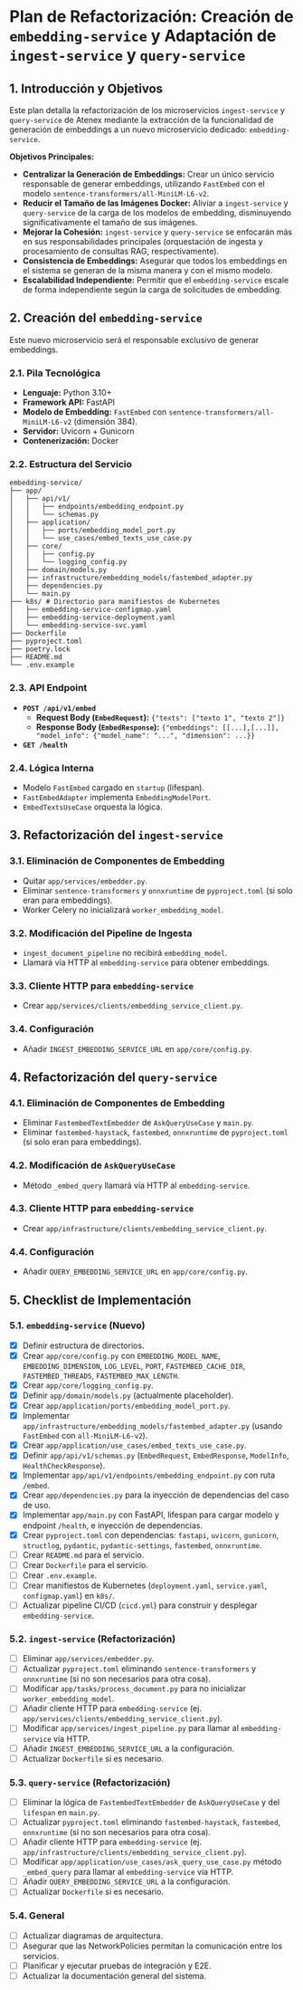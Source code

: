 # Plan de Refactorización: Creación de `embedding-service` y Adaptación de `ingest-service` y `query-service`

## 1. Introducción y Objetivos

Este plan detalla la refactorización de los microservicios `ingest-service` y `query-service` de Atenex mediante la extracción de la funcionalidad de generación de embeddings a un nuevo microservicio dedicado: `embedding-service`.

**Objetivos Principales:**

*   **Centralizar la Generación de Embeddings:** Crear un único servicio responsable de generar embeddings, utilizando `FastEmbed` con el modelo `sentence-transformers/all-MiniLM-L6-v2`.
*   **Reducir el Tamaño de las Imágenes Docker:** Aliviar a `ingest-service` y `query-service` de la carga de los modelos de embedding, disminuyendo significativamente el tamaño de sus imágenes.
*   **Mejorar la Cohesión:** `ingest-service` y `query-service` se enfocarán más en sus responsabilidades principales (orquestación de ingesta y procesamiento de consultas RAG, respectivamente).
*   **Consistencia de Embeddings:** Asegurar que todos los embeddings en el sistema se generan de la misma manera y con el mismo modelo.
*   **Escalabilidad Independiente:** Permitir que el `embedding-service` escale de forma independiente según la carga de solicitudes de embedding.

## 2. Creación del `embedding-service`

Este nuevo microservicio será el responsable exclusivo de generar embeddings.

### 2.1. Pila Tecnológica

*   **Lenguaje:** Python 3.10+
*   **Framework API:** FastAPI
*   **Modelo de Embedding:** `FastEmbed` con `sentence-transformers/all-MiniLM-L6-v2` (dimensión 384).
*   **Servidor:** Uvicorn + Gunicorn
*   **Contenerización:** Docker

### 2.2. Estructura del Servicio

```
embedding-service/
├── app/
│   ├── api/v1/
│   │   ├── endpoints/embedding_endpoint.py
│   │   └── schemas.py
│   ├── application/
│   │   ├── ports/embedding_model_port.py
│   │   └── use_cases/embed_texts_use_case.py
│   ├── core/
│   │   ├── config.py
│   │   └── logging_config.py
│   ├── domain/models.py
│   ├── infrastructure/embedding_models/fastembed_adapter.py
│   ├── dependencies.py
│   └── main.py
├── k8s/ # Directorio para manifiestos de Kubernetes
│   ├── embedding-service-configmap.yaml
│   ├── embedding-service-deployment.yaml
│   └── embedding-service-svc.yaml
├── Dockerfile
├── pyproject.toml
├── poetry.lock
├── README.md
└── .env.example
```

### 2.3. API Endpoint

*   **`POST /api/v1/embed`**
    *   **Request Body (`EmbedRequest`):** `{"texts": ["texto 1", "texto 2"]}`
    *   **Response Body (`EmbedResponse`):** `{"embeddings": [[...],[...]], "model_info": {"model_name": "...", "dimension": ...}}`
*   **`GET /health`**

### 2.4. Lógica Interna

*   Modelo `FastEmbed` cargado en `startup` (lifespan).
*   `FastEmbedAdapter` implementa `EmbeddingModelPort`.
*   `EmbedTextsUseCase` orquesta la lógica.

## 3. Refactorización del `ingest-service`

### 3.1. Eliminación de Componentes de Embedding

*   Quitar `app/services/embedder.py`.
*   Eliminar `sentence-transformers` y `onnxruntime` de `pyproject.toml` (si solo eran para embeddings).
*   Worker Celery no inicializará `worker_embedding_model`.

### 3.2. Modificación del Pipeline de Ingesta

*   `ingest_document_pipeline` no recibirá `embedding_model`.
*   Llamará vía HTTP al `embedding-service` para obtener embeddings.

### 3.3. Cliente HTTP para `embedding-service`

*   Crear `app/services/clients/embedding_service_client.py`.

### 3.4. Configuración

*   Añadir `INGEST_EMBEDDING_SERVICE_URL` en `app/core/config.py`.

## 4. Refactorización del `query-service`

### 4.1. Eliminación de Componentes de Embedding

*   Eliminar `FastembedTextEmbedder` de `AskQueryUseCase` y `main.py`.
*   Eliminar `fastembed-haystack`, `fastembed`, `onnxruntime` de `pyproject.toml` (si solo eran para embeddings).

### 4.2. Modificación de `AskQueryUseCase`

*   Método `_embed_query` llamará vía HTTP al `embedding-service`.

### 4.3. Cliente HTTP para `embedding-service`

*   Crear `app/infrastructure/clients/embedding_service_client.py`.

### 4.4. Configuración

*   Añadir `QUERY_EMBEDDING_SERVICE_URL` en `app/core/config.py`.

## 5. Checklist de Implementación

### 5.1. `embedding-service` (Nuevo)

*   [x] Definir estructura de directorios.
*   [x] Crear `app/core/config.py` con `EMBEDDING_MODEL_NAME`, `EMBEDDING_DIMENSION`, `LOG_LEVEL`, `PORT`, `FASTEMBED_CACHE_DIR`, `FASTEMBED_THREADS`, `FASTEMBED_MAX_LENGTH`.
*   [x] Crear `app/core/logging_config.py`.
*   [x] Definir `app/domain/models.py` (actualmente placeholder).
*   [x] Crear `app/application/ports/embedding_model_port.py`.
*   [x] Implementar `app/infrastructure/embedding_models/fastembed_adapter.py` (usando `FastEmbed` con `all-MiniLM-L6-v2`).
*   [x] Crear `app/application/use_cases/embed_texts_use_case.py`.
*   [x] Definir `app/api/v1/schemas.py` (`EmbedRequest`, `EmbedResponse`, `ModelInfo`, `HealthCheckResponse`).
*   [x] Implementar `app/api/v1/endpoints/embedding_endpoint.py` con ruta `/embed`.
*   [x] Crear `app/dependencies.py` para la inyección de dependencias del caso de uso.
*   [x] Implementar `app/main.py` con FastAPI, lifespan para cargar modelo y endpoint `/health`, e inyección de dependencias.
*   [x] Crear `pyproject.toml` con dependencias: `fastapi`, `uvicorn`, `gunicorn`, `structlog`, `pydantic`, `pydantic-settings`, `fastembed`, `onnxruntime`.
*   [ ] Crear `README.md` para el servicio.
*   [ ] Crear `Dockerfile` para el servicio.
*   [ ] Crear `.env.example`.
*   [ ] Crear manifiestos de Kubernetes (`deployment.yaml`, `service.yaml`, `configmap.yaml`) en `k8s/`.
*   [ ] Actualizar pipeline CI/CD (`cicd.yml`) para construir y desplegar `embedding-service`.

### 5.2. `ingest-service` (Refactorización)

*   [ ] Eliminar `app/services/embedder.py`.
*   [ ] Actualizar `pyproject.toml` eliminando `sentence-transformers` y `onnxruntime` (si no son necesarios para otra cosa).
*   [ ] Modificar `app/tasks/process_document.py` para no inicializar `worker_embedding_model`.
*   [ ] Añadir cliente HTTP para `embedding-service` (ej. `app/services/clients/embedding_service_client.py`).
*   [ ] Modificar `app/services/ingest_pipeline.py` para llamar al `embedding-service` vía HTTP.
*   [ ] Añadir `INGEST_EMBEDDING_SERVICE_URL` a la configuración.
*   [ ] Actualizar `Dockerfile` si es necesario.

### 5.3. `query-service` (Refactorización)

*   [ ] Eliminar la lógica de `FastembedTextEmbedder` de `AskQueryUseCase` y del `lifespan` en `main.py`.
*   [ ] Actualizar `pyproject.toml` eliminando `fastembed-haystack`, `fastembed`, `onnxruntime` (si no son necesarios para otra cosa).
*   [ ] Añadir cliente HTTP para `embedding-service` (ej. `app/infrastructure/clients/embedding_service_client.py`).
*   [ ] Modificar `app/application/use_cases/ask_query_use_case.py` método `_embed_query` para llamar al `embedding-service` vía HTTP.
*   [ ] Añadir `QUERY_EMBEDDING_SERVICE_URL` a la configuración.
*   [ ] Actualizar `Dockerfile` si es necesario.

### 5.4. General

*   [ ] Actualizar diagramas de arquitectura.
*   [ ] Asegurar que las NetworkPolicies permitan la comunicación entre los servicios.
*   [ ] Planificar y ejecutar pruebas de integración y E2E.
*   [ ] Actualizar la documentación general del sistema.